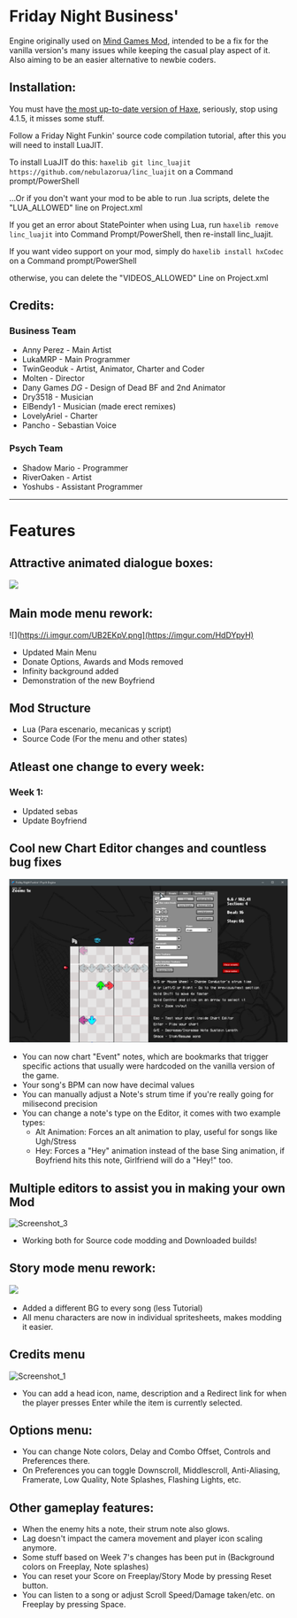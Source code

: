# Friday Night Business'

Engine originally used on [Mind Games Mod](https://gamebanana.com/mods/301107), intended to be a fix for the vanilla version's many issues while keeping the casual play aspect of it. Also aiming to be an easier alternative to newbie coders.

## Installation:
You must have [the most up-to-date version of Haxe](https://haxe.org/download/), seriously, stop using 4.1.5, it misses some stuff.

Follow a Friday Night Funkin' source code compilation tutorial, after this you will need to install LuaJIT.

To install LuaJIT do this: `haxelib git linc_luajit https://github.com/nebulazorua/linc_luajit` on a Command prompt/PowerShell

...Or if you don't want your mod to be able to run .lua scripts, delete the "LUA_ALLOWED" line on Project.xml


If you get an error about StatePointer when using Lua, run `haxelib remove linc_luajit` into Command Prompt/PowerShell, then re-install linc_luajit.

If you want video support on your mod, simply do `haxelib install hxCodec` on a Command prompt/PowerShell

otherwise, you can delete the "VIDEOS_ALLOWED" Line on Project.xml

## Credits:

### Business Team
* Anny Perez - Main Artist
* LukaMRP - Main Programmer
* TwinGeoduk - Artist, Animator, Charter and Coder
* Molten - Director
* Dany Games *DG* - Design of Dead BF and 2nd Animator
* Dry3518 - Musician
* ElBendy1 - Musician (made erect remixes)
* LovelyAriel - Charter
* Pancho - Sebastian Voice

### Psych Team
* Shadow Mario - Programmer
* RiverOaken - Artist
* Yoshubs - Assistant Programmer
_____________________________________

# Features

## Attractive animated dialogue boxes:

![](https://user-images.githubusercontent.com/44785097/127706669-71cd5cdb-5c2a-4ecc-871b-98a276ae8070.gif)

## Main mode menu rework:
![](https://i.imgur.com/UB2EKpV.png](https://imgur.com/HdDYpyH)
* Updated Main Menu
* Donate Options, Awards and Mods removed
* Infinity background added
* Demonstration of the new Boyfriend

## Mod Structure
* Lua (Para escenario, mecanicas y script)
* Source Code (For the menu and other states)


## Atleast one change to every week:
### Week 1:
  * Updated sebas
  * Update Boyfriend

## Cool new Chart Editor changes and countless bug fixes
![](https://github.com/ShadowMario/FNF-PsychEngine/blob/main/docs/img/chart.png?raw=true)
* You can now chart "Event" notes, which are bookmarks that trigger specific actions that usually were hardcoded on the vanilla version of the game.
* Your song's BPM can now have decimal values
* You can manually adjust a Note's strum time if you're really going for milisecond precision
* You can change a note's type on the Editor, it comes with two example types:
  * Alt Animation: Forces an alt animation to play, useful for songs like Ugh/Stress
  * Hey: Forces a "Hey" animation instead of the base Sing animation, if Boyfriend hits this note, Girlfriend will do a "Hey!" too.

## Multiple editors to assist you in making your own Mod
![Screenshot_3](https://user-images.githubusercontent.com/44785097/144629914-1fe55999-2f18-4cc1-bc70-afe616d74ae5.png)
* Working both for Source code modding and Downloaded builds!

## Story mode menu rework:
![]([https://i.imgur.com/UB2EKpV.png](https://imgur.com/Un3SuXm))
* Added a different BG to every song (less Tutorial)
* All menu characters are now in individual spritesheets, makes modding it easier.

## Credits menu
![Screenshot_1]([https://user-images.githubusercontent.com/44785097/144632635-f263fb22-b879-4d6b-96d6-865e9562b907.png](https://imgur.com/8Wr83IP))
* You can add a head icon, name, description and a Redirect link for when the player presses Enter while the item is currently selected.

## Options menu:
* You can change Note colors, Delay and Combo Offset, Controls and Preferences there.
 * On Preferences you can toggle Downscroll, Middlescroll, Anti-Aliasing, Framerate, Low Quality, Note Splashes, Flashing Lights, etc.

## Other gameplay features:
* When the enemy hits a note, their strum note also glows.
* Lag doesn't impact the camera movement and player icon scaling anymore.
* Some stuff based on Week 7's changes has been put in (Background colors on Freeplay, Note splashes)
* You can reset your Score on Freeplay/Story Mode by pressing Reset button.
* You can listen to a song or adjust Scroll Speed/Damage taken/etc. on Freeplay by pressing Space.
